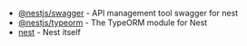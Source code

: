 - [@nestjs/swagger](https://www.npmjs.com/package/@nestjs/swagger) - API management tool swagger for nest
- [@nestjs/typeorm](https://www.npmjs.com/package/@nestjs/typeorm) - The TypeORM module for Nest
- [nest](https://github.com/nestjs/nest) - Nest itself